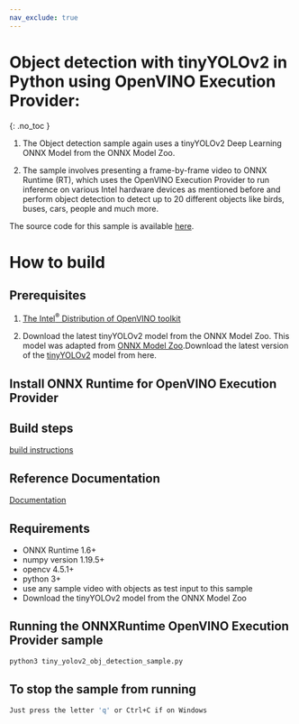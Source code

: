 ```yaml
---
nav_exclude: true
---
```


# Object detection with tinyYOLOv2 in Python using OpenVINO Execution Provider:
{: .no_toc }

1. The Object detection sample again uses a tinyYOLOv2 Deep Learning ONNX Model from the ONNX Model Zoo.
 
2. The sample involves presenting a frame-by-frame video to ONNX Runtime (RT), which uses the OpenVINO Execution Provider to run inference on various Intel hardware devices as mentioned before and perform object detection to detect up to 20 different objects like birds, buses, cars, people and much more.

The source code for this sample is available [here](https://github.com/microsoft/onnxruntime/tree/master/onnxruntime-inference-examples/python/OpenVINO_EP/tiny_yolo_v2_object_detection).

# How to build

## Prerequisites
1. [The Intel<sup>®</sup> Distribution of OpenVINO toolkit](https://docs.openvinotoolkit.org/latest/index.html)

2. Download the latest tinyYOLOv2 model from the ONNX Model Zoo.
   This model was adapted from [ONNX Model Zoo](https://github.com/onnx/models).Download the latest version of the [tinyYOLOv2](https://github.com/onnx/models/tree/master/vision/object_detection_segmentation/tiny-yolov2) model from here.

## Install ONNX Runtime for OpenVINO Execution Provider

## Build steps
[build instructions](https://www.onnxruntime.ai/docs/reference/execution-providers/OpenVINO-ExecutionProvider.html#build)


## Reference Documentation
[Documentation](https://www.onnxruntime.ai/docs/reference/execution-providers/OpenVINO-ExecutionProvider.html)


## Requirements

* ONNX Runtime 1.6+
* numpy version 1.19.5+
* opencv 4.5.1+
* python 3+
* use any sample video with objects as test input to this sample
* Download the tinyYOLOv2 model from the ONNX Model Zoo

## Running the ONNXRuntime OpenVINO Execution Provider sample

```bash
python3 tiny_yolov2_obj_detection_sample.py
```

## To stop the sample from running

```bash
Just press the letter 'q' or Ctrl+C if on Windows
```

